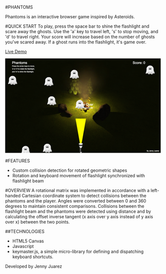 #PHANTOMS

Phantoms is an interactive browser game inspired by Asteroids.

#QUICK START
To play, press the space bar to shine the flashlight and scare away the ghosts.
Use the 'a' key to travel left, 's' to stop moving, and 'd' to travel right.
Your score will increase based on the number of ghosts you've scared away.
If a ghost runs into the flashlight, it's game over.

[Live Demo](http://jennyj2012.github.io/phantoms/)


![Phantoms](./basic-shot.png)

#FEATURES
 * Custom collision detection for rotated geometric shapes
 * Rotation and keyboard movement of flashlight synchronized with flashlight beam

#OVERVIEW
A rotational matrix was implemented in accordance with a left-handed Cartesian coordinate system to detect collisions between the phantoms and the player. Angles were converted between 0 and 360 degrees to maintain consistent comparisons. Collisions between the flashlight beam and the phantoms were detected using distance and by calculating the offset inverse tangent (x axis over y axis instead of y axis over x) between the two points.

##TECHNOLOGIES
  * HTML5 Canvas
  * Javascript
  * keymaster.js, a simple micro-library for defining and dispatching keyboard shortcuts.

Developed by Jenny Juarez
